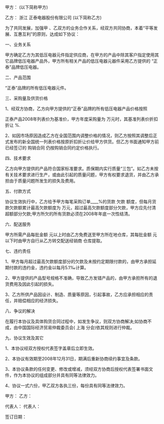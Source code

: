 
 


甲方： (以下简称甲方)


乙方： 
浙江
正泰电器股份有限公司 (以下简称乙方)


为了共同发展，加强甲 、乙双方的业务合作关系，经双方共同协商，本着“平等发展、互惠互利”的原则，达成如下协议：


一、业务关系


甲方确定乙方为其低压电器元件指定供应商，在甲方的产品中除其客户指定使用其它品牌低压电器产品外，甲方所有相关产品的低压电器元器件采用乙方提供的 “正泰”品牌低压电器。


二、产品范围


“正泰”品牌的所有低压电器元件。


三、采购量及供货价格


1、经双方协商，乙方向甲方提供的“正泰”品牌的所有低压电器产品价格按照


正泰产品2008年列表价为基准价，甲方年度采购量为 万元时，其基准列表价折扣折让 %.


2、如因市场原因造成乙方在全国范围内调整价格的情况，则乙方按照其调整后正式发布的新全国统一列表价格按原折扣折让价给甲方供货。但乙方书面通知甲方前已经签订的
购销合同
仍按购销合同约定价格执行。


四、技术要求


乙方向甲方提供的产品符合国家标准要求。质保期内实行质量“三包”。如乙方未按有关技术要求进行生产，或由此引起的质量问题，甲方有权要求退货，并由乙方承担由于质量问题所发生的损失及费用。


五、付款方式


协议生效执行中，乙方给予甲方每笔采购订单____%的货款
欠款
额度，但每月货款欠款额累计最高欠款额度为 万元，超过最高欠款额度部分欠款，甲方应先付清超额部分欠款;甲方所欠的所有货款必须在2008年年底一次性结清。


六、配送服务


甲方所需产品每批金额 元以上时由乙方免费送至甲方所在地仓库，其每批金额 元以下时由甲方自行从乙方转交配送经销商 仓库提取。


七、违约责任


1、甲方每月超过最高欠款额度部分的欠款及未按约定期限付款的，由甲方承担延期付款的违约金，违约金以每月5.1‰计算。


2、甲方提供的产品型号规格不准确，导致乙方发错产品的，由甲方承担所有的退货费用及因此引起的损失。


3、乙方所供产品因设计、制造、质量等原因，引起事故，乙方应承担相应的责任，并赔偿相应的经济损失。


八、争议的解决


在履行本协议及具体购货合同过程中，如发生争议，则双方协商解决;如协商不成，由中国国际经济贸易仲裁委员会(
上海
分会)依其规则进行仲裁。


九、协议生效及其它


1、本协议经双方授权代表签字盖章后立即生效。


2、本协议有效期至2008年12月31日，期满后重新协商续约事宜及条款。


3、本协议条款的任何变更、修改或增减，须经双方协商后授权代表签署书面文件，作为本协议的组成部分并具有同等法律效力。


4、协议一式六份，甲乙双方各执三份，每份具有同等法律效力。


甲方： 乙方：


代表人： 代表人：


签订日期：
 


 

 
 
 
 
 
  


  
 

  


  


  
 
 
 
 

